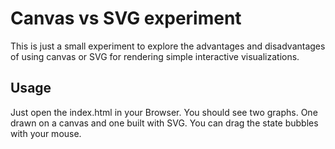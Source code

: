 Canvas vs SVG experiment
========================

This is just a small experiment to explore the advantages and disadvantages of using canvas or SVG for rendering simple interactive visualizations.

## Usage

Just open the index.html in your Browser. You should see two graphs. One drawn on a canvas and one built with SVG. You can drag the state bubbles with your mouse. 
